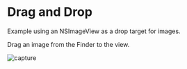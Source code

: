 # Drag and Drop

Example using an NSImageView as a drop target for images.

Drag an image from the Finder to the view.

![capture](http://labs.jasonsturges.com/swift/labs/drag-and-drop.png)
